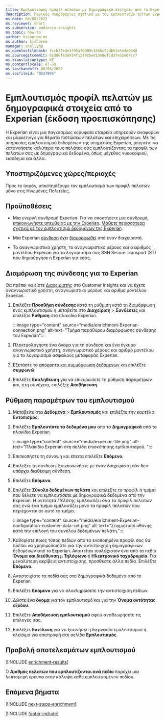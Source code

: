 ```yaml
---
title: Εμπλουτισμός προφίλ πελατών με δημογραφικά στοιχεία από το Experian (έκδοση προεπισκόπησης)
description: Γενικές πληροφορίες σχετικά με τον εμπλουτισμό τρίτων Experian.
ms.date: 08/08/2022
ms.reviewer: mhart
ms.subservice: audience-insights
ms.topic: how-to
author: kishorem-ms
ms.author: kishorem
manager: shellyha
ms.openlocfilehash: fccb37cde3f05a70009c18b6c52db01a5ede094d
ms.sourcegitcommit: b1d06fe26934f12f0c5ed13e8ef1d37e52e67cc7
ms.translationtype: HT
ms.contentlocale: el-GR
ms.lasthandoff: 08/08/2022
ms.locfileid: "9237996"
---
```

# <a name="enrich-customer-profiles-with-demographics-from-experian-preview"></a>Εμπλουτισμός προφίλ πελατών με δημογραφικά στοιχεία από το Experian (έκδοση προεπισκόπησης)

H Experian είναι μια παγκοσμίως κορυφαία εταιρεία υπηρεσιών αναφορών και μάρκετινγκ για θέματα πιστώσεων πελατών και επιχειρήσεων. Με τις υπηρεσίες εμπλουτισμού δεδομένων της υπηρεσίας Experian, μπορείτε να κατανοήσετε καλύτερα τους πελάτες σας εμπλουτίζοντας τα προφίλ των πελατών σας με δημογραφικά δεδομένα, όπως μέγεθος νυκοκοιριού, εισόδημα και άλλα.

## <a name="supported-countriesregions"></a>Υποστηριζόμενες χώρες/περιοχές

Προς το παρόν, υποστηρίζουμε τον εμπλουτισμό των προφίλ πελατών μόνο στις Ηνωμένες Πολιτείες.

## <a name="prerequisites"></a>Προϋποθέσεις

- Μια ενεργή συνδρομή Experian. Για να αποκτήσετε μια συνδρομή, [επικοινωνήστε απευθείας με την Experian](https://www.experian.com/marketing-services/contact). [Μάθετε περισσότερα σχετικά με τον εμπλουτισμό δεδομένων της Experian](https://www.experian.com/marketing-services/microsoft?cmpid=ems_web_mci_cdppage).

- Μια Experian [σύνδεση](connections.md) έχει [διαμορφωθεί](#configure-the-connection-for-experian) από έναν διαχειριστή.

- Το αναγνωριστικό χρήστη, το αναγνωριστικό μέρους και ο αριθμός μοντέλου Experian για το λογαριασμό σας SSH Secure Transport (ST) που δημιούργησε η Experian για εσάς.

## <a name="configure-the-connection-for-experian"></a>Διαμόρωση της σύνδεσης για το Experian

Θα πρέπει να είστε [Διαχειριστής](permissions.md#admin) στο Customer Insights και να έχετε αναγνωριστικό χρήστη, αναγνωριστικό μέρους και αριθμό μοντέλου Experian.

1. Επιλέξτε **Προσθήκη σύνδεσης** κατά τη ρύθμιση κατά τη διαμόρφωση ενός εμπλουτισμού ή μεταβείτε στο **Διαχείριση** > **Συνδέσεις** και επιλέξτε **Ρύθμιση** στο πλακίδιο Experian.

   :::image type="content" source="media/enrichment-Experian-connection.png" alt-text="Τμήμα παραθύρου διαμόρφωσης σύνδεσης του Experian":::

1. Πληκτρολογήστε ένα όνομα για τη σύνδεση και ένα έγκυρο αναγνωριστικό χρήστη, αναγνωριστικό μέρους και αριθμό μοντέλου για το λογαριασμό ασφαλούς μεταφοράς Experian.

1. Εξετάστε το [απόρρητο και συμμόρφωση δεδομένων](connections.md#data-privacy-and-compliance) και επιλέξτε **συμφωνώ**.

1. Επιλέξτε **Επαλήθευση** για να επικυρώσετε τη ρύθμιση παραμέτρων και, στη συνέχεια, επιλέξτε **Αποθήκευση**.

## <a name="configure-the-enrichment"></a>Ρύθμιση παραμέτρων του εμπλουτισμού

1. Μεταβείτε στα **Δεδομένα** > **Εμπλουτισμός** και επιλέξτε την καρτέλα **Εντοπισμός**.

1. Επιλέξτε **Εμπλουτίστε τα δεδομένα μου** από το **Δημογραφικά** από το πλακίδιο Experian.

   :::image type="content" source="media/experian-tile.png" alt-text="Πλακίδιο Experian στη σελίδα επισκόπησης εμπλουτισμού. ":::

1. Επισκοπήστε τη σύνοψη και έπειτα επιλέξτε **Επόμενο**.

1. Επιλέξτε τη σύνδεση. Επικοινωνήστε με έναν διαχειριστή εάν δεν υπάρχει διαθέσιμη σύνδεση.

1. Επιλέξτε **Επόμενο**.

1. Επιλέξτε **Σύνολο δεδομένων πελάτη** και επιλέξτε το προφίλ ή τμήμα που θέλετε να εμπλουτίσετε με δημογραφικά δεδομένα από την Experian. Η οντότητα *Πελάτης* εμπλουτίζει όλα τα προφίλ πελατών σας ενώ ένα τμήμα εμπλουτίζει μόνο τα προφίλ πελατών που περιέχονται σε αυτό το τμήμα.

    :::image type="content" source="media/enrichment-Experian-configuration-customer-data-set.png" alt-text="Στιγμιότυπο οθόνης κατά την επιλογή του συνόλου δεδομένων πελάτη.":::

1. Καθορίστε ποιος τύπος πεδίων από τα ενοποιημένα προφίλ σας θα πρέπει να χρησιμοποιήστε για την αντιστοίχηση δημογραφικών δεδομένων από το Experian. Απαιτείται τουλάχιστον ένα από τα πεδία **Όνομα και διεύθυνση** μ **Τηλέφωνο** ή **Ηλεκτρονικό ταχυδρομείο**. Για μεγαλύτερη ακρίβεια αντιστοίχισης, προσθέστε άλλα πεδία. Επιλέξτε **Επόμενο**.

1. Αντιστοιχίστε τα πεδία σας στα δημογραφικά δεδομένα από το Experian.

1. Επιλέξτε **Επόμενο** για να ολοκληρώσετε την αντιστοίχιση πεδίων.

1. Δώστε ένα **όνομα** για τον εμπλουτισμό και για την **Όνομα οντότητας εξόδου**.

1. Επιλέξτε **Αποθήκευση εμπλουτισμού** αφού αναθεωρήσετε τις επιλογές σας.

1. Επιλέξτε **Εκτέλεση** για να ξεκινήσει η διεργασία εμπλουτισμού ή κλείσιμο για επιστροφή στη σελίδα **Εμπλουτισμός**.

## <a name="view-enrichment-results"></a>Προβολή αποτελεσμάτων εμπλουτισμού

[!INCLUDE [enrichment-results](includes/enrichment-results.md)]

Ο **Αριθμός πελατών που εμπλουτίζονται ανά πεδίο** παρέχει μια λεπτομερή έρευνα στην κάλυψη κάθε εμπλουτισμένου πεδίου.

## <a name="next-steps"></a>Επόμενα βήματα

[!INCLUDE [next-steps-enrichment](includes/next-steps-enrichment.md)]

[!INCLUDE [footer-include](includes/footer-banner.md)]
